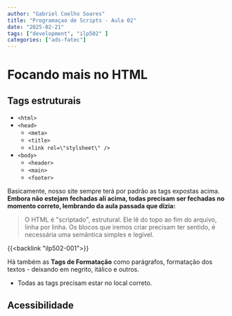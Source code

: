 ```yaml
---
author: "Gabriel Coelho Soares"
title: "Programaçao de Scripts - Aula 02"
date: "2025-02-21"
tags: ["development", "ilp502" ]
categories: ["ads-fatec"]
---
```


# Focando mais no HTML

## Tags estruturais

- `<html>`
- `<head>`
  - `<meta>`
  - `<title>`
  - `<link rel=\"stylsheet\" />`
- `<body>`
  - `<header>`
  - `<main>`
  - `<footer>`

Basicamente, nosso site sempre terá por padrão
as tags expostas acima. **Embora não estejam
fechadas ali acima, todas precisam ser
fechadas no momento correto, lembrando da aula
passada que dizia:**

> O HTML é "scriptado", estrutural. Ele lê do topo ao fim do arquivo,
linha por linha. Os blocos que iremos criar precisam ter sentido,
é necessária uma semântica simples e legível.

{{<backlink "ilp502-001">}}

Há também as **Tags de Formatação** como parágrafos,
formatação dos textos - deixando em negrito, itálico e
outros.

- Todas as tags precisam estar no local correto.

## Acessibilidade
